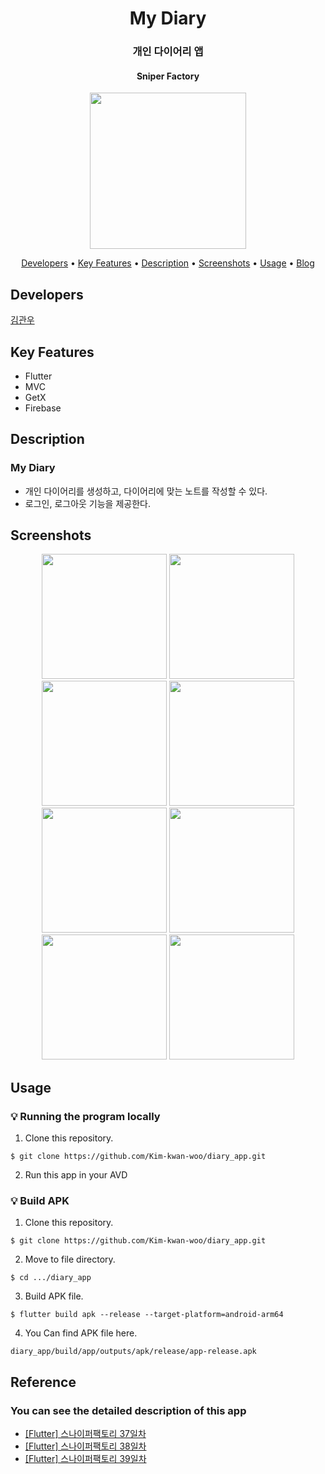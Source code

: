 <h1 align="center">
  My Diary
</h1>
<h3 align="center">
  개인 다이어리 앱
</h3>
<h4 align="center">
    Sniper Factory
</h4>
<p align="center">
  <img src="https://user-images.githubusercontent.com/62555935/226360007-0f05b28e-836e-46b1-8016-31984648d0a0.jpg" width="250"/>
</p>

<p align="center">
  <a href="#developers">Developers</a> •
  <a href="#key-features">Key Features</a> •
  <a href="#description">Description</a> •
  <a href="#screenshots">Screenshots</a> •
  <a href="#usage">Usage</a> •
  <a href="#blog">Blog</a>
</p>

## Developers

[김관우](https://github.com/Kim-kwan-woo)

## Key Features

- Flutter
- MVC
- GetX
- Firebase

## Description

### My Diary

- 개인 다이어리를 생성하고, 다이어리에 맞는 노트를 작성할 수 있다.
- 로그인, 로그아웃 기능을 제공한다.

## Screenshots

<p align="center">
  <img src="https://user-images.githubusercontent.com/62555935/226363431-0f697ca0-e026-45c8-9919-4be604fa92ce.png" width="200"/>
  <img src="https://user-images.githubusercontent.com/62555935/226363467-1e73518c-aa9e-41f1-91ec-78496ad5924b.png" width="200"/>
  <img src="https://user-images.githubusercontent.com/62555935/226363488-27eeb2f4-6c76-4cf0-a916-0d10748e2de2.png" width="200"/>
  <img src="https://user-images.githubusercontent.com/62555935/226363508-0483a2cd-5734-46f6-8d34-bb1cfa512f0d.png" width="200"/>
  <img src="https://user-images.githubusercontent.com/62555935/226363528-e0dea4af-bb2a-4158-9b2b-3458a9b61a50.png" width="200"/>
  <img src="https://user-images.githubusercontent.com/62555935/226363550-23fc7cf2-2f72-4c53-b6dc-0391745f01b4.png" width="200"/>
  <img src="https://user-images.githubusercontent.com/62555935/226363572-70fe2c85-01cf-495f-8abb-daacdf9eb208.png" width="200"/>
  <img src="https://user-images.githubusercontent.com/62555935/226363583-faf6a063-7b95-4b93-81c6-4bc37ee9b498.png" width="200"/>
</p>

## Usage

### :bulb: Running the program locally

1. Clone this repository.

```terminal
$ git clone https://github.com/Kim-kwan-woo/diary_app.git
```

2. Run this app in your AVD

### :bulb: Build APK

1. Clone this repository.

```terminal
$ git clone https://github.com/Kim-kwan-woo/diary_app.git
```

2. Move to file directory.
```terminal
$ cd .../diary_app
```

3. Build APK file.
```terminal
$ flutter build apk --release --target-platform=android-arm64
```

4. You Can find APK file here.
```terminal
diary_app/build/app/outputs/apk/release/app-release.apk
```

## Reference

### You can see the detailed description of this app 

- <a href="https://velog.io/@kw2577/Flutter-%EC%8A%A4%EB%82%98%EC%9D%B4%ED%8D%BC%ED%8C%A9%ED%86%A0%EB%A6%AC-37%EC%9D%BC%EC%B0%A8">[Flutter] 스나이퍼팩토리 37일차</a>
- <a href="https://velog.io/@kw2577/Flutter-%EC%8A%A4%EB%82%98%EC%9D%B4%ED%8D%BC%ED%8C%A9%ED%86%A0%EB%A6%AC-38%EC%9D%BC%EC%B0%A8">[Flutter] 스나이퍼팩토리 38일차</a>
- <a href="https://velog.io/@kw2577/Flutter-%EC%8A%A4%EB%82%98%EC%9D%B4%ED%8D%BC%ED%8C%A9%ED%86%A0%EB%A6%AC-39%EC%9D%BC%EC%B0%A8">[Flutter] 스나이퍼팩토리 39일차</a>